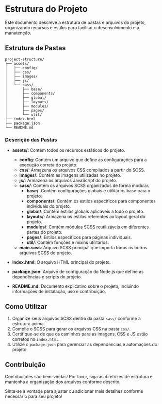 
# Estrutura do Projeto

Este documento descreve a estrutura de pastas e arquivos do projeto, organizando recursos e estilos para facilitar o desenvolvimento e a manutenção.

## Estrutura de Pastas

```
project-structure/
├── assets/
│   ├── config/
│   ├── css/
│   ├── images/
│   ├── js/
│   └── sass/
│       ├── base/
│       ├── components/
│       ├── global/
│       ├── layouts/
│       ├── modules/
│       ├── pages/
│       └── util/
├── index.html
├── package.json
└── README.md

```

### Descrição das Pastas

- **assets/**: Contém todos os recursos estáticos do projeto.
  - **config**: Contém um arquivo que define as configurações para a execução correta do projeto.
  - **css/**: Armazena os arquivos CSS compilados a partir do SCSS.
  - **images/**: Contém as imagens utilizadas no projeto.
  - **js/**: Armazena os arquivos JavaScript do projeto.
  - **sass/**: Contém os arquivos SCSS organizados de forma modular.
    - **base/**: Contém configurações globais e utilitários base para o projeto.
    - **components/**: Contém os estilos específicos para componentes individuais do projeto.
    - **global/**: Contém estilos globais aplicáveis a todo o projeto.
    - **layouts/**: Armazena os estilos referentes ao layout geral do projeto.
    - **modules/**: Contém módulos SCSS reutilizáveis em diferentes partes do projeto.
    - **pages/**: Estilos específicos para páginas individuais.
    - **util/**: Contém funções e mixins utilitários.
  - **main.scss**: Arquivo SCSS principal que importa todos os outros arquivos SCSS do projeto.

- **index.html**: O arquivo HTML principal do projeto.

- **package.json**: Arquivo de configuração do Node.js que define as dependências e scripts do projeto.

- **README.md**: Documento explicativo sobre o projeto, incluindo informações de instalação, uso e contribuição.

## Como Utilizar

1. Organize seus arquivos SCSS dentro da pasta `sass/` conforme a estrutura acima.
2. Compile o SCSS para gerar os arquivos CSS na pasta `css/`.
3. Certifique-se de que os caminhos para as imagens, CSS e JS estão corretos no `index.html`.
4. Utilize o `package.json` para gerenciar as dependências e automações do projeto.

## Contribuição

Contribuições são bem-vindas! Por favor, siga as diretrizes de estrutura e mantenha a organização dos arquivos conforme descrito.

Sinta-se à vontade para ajustar ou adicionar mais detalhes conforme necessário para seu projeto!
